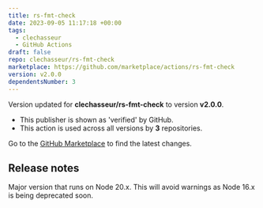 ```yaml
---
title: rs-fmt-check
date: 2023-09-05 11:17:18 +00:00
tags:
  - clechasseur
  - GitHub Actions
draft: false
repo: clechasseur/rs-fmt-check
marketplace: https://github.com/marketplace/actions/rs-fmt-check
version: v2.0.0
dependentsNumber: 3
---
```



Version updated for **clechasseur/rs-fmt-check** to version **v2.0.0**.
- This publisher is shown as 'verified' by GitHub.
- This action is used across all versions by **3** repositories.

Go to the [GitHub Marketplace](https://github.com/marketplace/actions/rs-fmt-check) to find the latest changes.

## Release notes

Major version that runs on Node 20.x. This will avoid warnings as Node 16.x is being deprecated soon.
